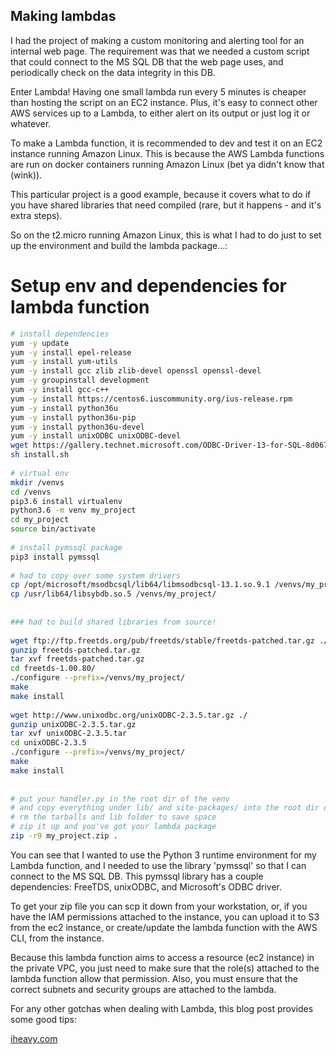 Making lambdas
------------------------


I had the project of making a custom monitoring and alerting tool for an internal web page.  The requirement was that we needed a custom script that could connect to the MS SQL DB that the web page uses, and periodically check on the data integrity in this DB.

Enter Lambda!  Having one small lambda run every 5 minutes is cheaper than hosting the script on an EC2 instance.  Plus, it's easy to connect other AWS services up to a Lambda, to either alert on its output or just log it or whatever.

To make a Lambda function, it is recommended to dev and test it on an EC2 instance running Amazon Linux.  This is because the AWS Lambda functions are run on docker containers running Amazon Linux (bet ya didn't know that (wink)).



This particular project is a good example, because it covers what to do if you have shared libraries that need compiled (rare, but it happens - and it's extra steps).



So on the t2.micro running Amazon Linux, this is what I had to do just to set up the environment and build the lambda package...:



# Setup env and dependencies for lambda function

``` bash
# install dependencies
yum -y update
yum -y install epel-release
yum -y install yum-utils
yum -y install gcc zlib zlib-devel openssl openssl-devel
yum -y groupinstall development
yum -y install gcc-c++
yum -y install https://centos6.iuscommunity.org/ius-release.rpm
yum -y install python36u
yum -y install python36u-pip
yum -y install python36u-devel
yum -y install unixODBC unixODBC-devel
wget https://gallery.technet.microsoft.com/ODBC-Driver-13-for-SQL-8d067754/file/153653/4/install.sh
sh install.sh
 
# virtual env
mkdir /venvs
cd /venvs
pip3.6 install virtualenv
python3.6 -m venv my_project
cd my_project
source bin/activate
 
# install pymssql package
pip3 install pymssql
 
# had to copy over some system drivers
cp /opt/microsoft/msodbcsql/lib64/libmsodbcsql-13.1.so.9.1 /venvs/my_project/
cp /usr/lib64/libsybdb.so.5 /venvs/my_project/
 
 
### had to build shared libraries from source!
 
wget ftp://ftp.freetds.org/pub/freetds/stable/freetds-patched.tar.gz ./
gunzip freetds-patched.tar.gz
tar xvf freetds-patched.tar.gz
cd freetds-1.00.80/
./configure --prefix=/venvs/my_project/
make
make install
 
wget http://www.unixodbc.org/unixODBC-2.3.5.tar.gz ./
gunzip unixODBC-2.3.5.tar.gz
tar xvf unixODBC-2.3.5.tar
cd unixODBC-2.3.5
./configure --prefix=/venvs/my_project/
make
make install
 
 
# put your handler.py in the root dir of the venv
# and copy everything under lib/ and site-packages/ into the root dir of the venv
# rm the tarballs and lib folder to save space
# zip it up and you've got your lambda package
zip -r9 my_project.zip .
```


You can see that I wanted to use the Python 3 runtime environment for my Lambda function, and I needed to use the library 'pymssql' so that I can connect to the MS SQL DB.  This pymssql library has a couple dependencies:  FreeTDS, unixODBC, and Microsoft's ODBC driver.

To get your zip file you can scp it down from your workstation, or, if you have the IAM permissions attached to the instance, you can upload it to S3 from the ec2 instance, or create/update the lambda function with the AWS CLI, from the instance.



Because this lambda function aims to access a resource (ec2 instance) in the private VPC, you just need to make sure that the role(s) attached to the lambda function allow that permission.  Also, you must ensure that the correct subnets and security groups are attached to the lambda.





For any other gotchas when dealing with Lambda, this blog post provides some good tips:   

[iheavy.com](http://www.iheavy.com/2016/02/14/getting-errors-building-amazon-lambda-python-functions-help-howto/)


